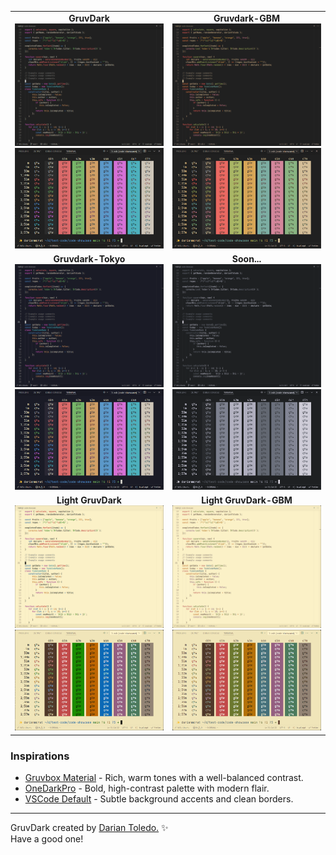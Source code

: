 <table width="100%">
  <tr>
    <td width="50%">
      <div style="text-align:center; font-weight:bold;">GruvDark</div>
      <img src="images/gruvdark.png" width="100%">
      <img src="images/palette-gruvdark.png" width="100%">
    </td>
    <td width="50%">
      <div style="text-align:center; font-weight:bold;">Gruvdark-GBM</div>
      <img src="images/gruvdark-gbm.png" width="100%">
      <img src="images/palette-gruvdark-gbm.png" width="100%">
    </td>
  </tr>
  <tr></tr>
  <tr>
    <td width="50%">
      <div style="text-align:center; font-weight:bold;">Gruvdark-Tokyo</div>
      <img src="images/gruvdark-tokyo.png" width="100%">
      <img src="images/palette-gruvdark-tokyo.png" width="100%">
    </td>
    <td width="50%">
      <div style="text-align:center; font-weight:bold;">Soon...</div>
      <img src="images/gruvdark-mono.png" width="100%">
      <img src="images/palette-gruvdark-mono.png" width="100%">
    </td>
  </tr>
  <tr></tr>
  <tr>
    <td width="50%">
      <div style="text-align:center; font-weight:bold;">Light GruvDark</div>
      <img src="images/light-gruvdark.png" width="100%">
      <img src="images/palette-light-gruvdark.png" width="100%">
    </td>
    <td width="50%">
      <div style="text-align:center; font-weight:bold;">Light GruvDark-GBM</div>
      <img src="images/light-gruvdark-gbm.png" width="100%">
      <img src="images/palette-light-gruvdark-gbm.png" width="100%">
    </td>
  </tr>
</table>

### Inspirations

-  [Gruvbox Material](https://github.com/sainnhe/gruvbox-material-vscode) - Rich, warm tones with a well-balanced contrast.
-  [OneDarkPro](https://github.com/Binaryify/OneDark-Pro) - Bold, high-contrast palette with modern flair.
-  [VSCode Default](https://github.com/microsoft/vscode) - Subtle background accents and clean borders.

---

GruvDark created by <a href="https://github.com/darianmorat">Darian Toledo.</a> ✨ <br />
Have a good one!
